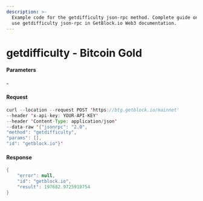 ```yaml
---
description: >-
  Example code for the getdifficulty json-rpc method. Сomplete guide on how to
  use getdifficulty json-rpc in GetBlock.io Web3 documentation.
---
```


# getdifficulty - Bitcoin Gold

#### Parameters

\-

#### Request

```java
curl --location --request POST 'https://btg.getblock.io/mainnet' 
--header 'x-api-key: YOUR-API-KEY' 
--header 'Content-Type: application/json' 
--data-raw '{"jsonrpc": "2.0",
"method": "getdifficulty",
"params": [],
"id": "getblock.io"}'
```

#### Response

```java
{
    "error": null,
    "id": "getblock.io",
    "result": 197682.9725910754
}
```
